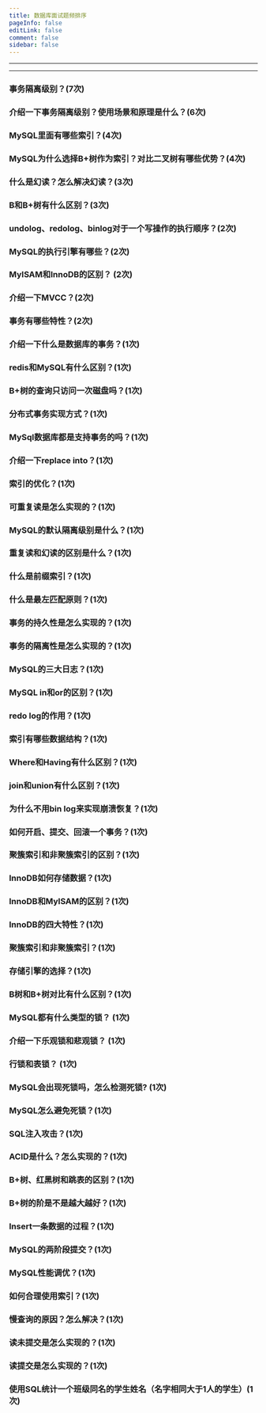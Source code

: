 ```yaml
---
title: 数据库面试题频排序
pageInfo: false
editLink: false
comment: false
sidebar: false
---
```


------

------

### 事务隔离级别？(7次)

### 介绍一下事务隔离级别？使用场景和原理是什么？(6次)

### MySQL里面有哪些索引？(4次)

### MySQL为什么选择B+树作为索引？对比二叉树有哪些优势？(4次)

### 什么是幻读？怎么解决幻读？(3次)

### B和B+树有什么区别？(3次)

### undolog、redolog、binlog对于一个写操作的执行顺序？(2次)

### MySQL的执行引擎有哪些？(2次)

### MyISAM和InnoDB的区别？ (2次)

### 介绍一下MVCC？(2次)

### 事务有哪些特性？(2次)

### 介绍一下什么是数据库的事务？(1次)

### redis和MySQL有什么区别？(1次)

### B+树的查询只访问一次磁盘吗？(1次)

### 分布式事务实现方式？(1次)

### MySql数据库都是支持事务的吗？(1次)

### 介绍一下replace into？(1次)

### 索引的优化？(1次)

### 可重复读是怎么实现的？(1次)

### MySQL的默认隔离级别是什么？(1次)

### 重复读和幻读的区别是什么？(1次)

### 什么是前缀索引？(1次)

### 什么是最左匹配原则？(1次)

### 事务的持久性是怎么实现的？(1次)

### 事务的隔离性是怎么实现的？(1次)


### MySQL的三大日志？(1次)

### MySQL in和or的区别？(1次)

### redo log的作用？(1次)

### 索引有哪些数据结构？(1次)

### Where和Having有什么区别？(1次)

### join和union有什么区别？(1次)

### 为什么不用bin log来实现崩溃恢复？(1次)


### 如何开启、提交、回滚一个事务？(1次)

### 聚簇索引和非聚簇索引的区别？(1次)

### InnoDB如何存储数据？(1次)

### InnoDB和MyISAM的区别？(1次)

### InnoDB的四大特性？(1次)

### 聚簇索引和非聚簇索引？(1次)

### 存储引擎的选择？(1次)

### B树和B+树对比有什么区别？(1次)

### MySQL都有什么类型的锁？ (1次)

### 介绍一下乐观锁和悲观锁？ (1次)

### 行锁和表锁？ (1次)

### MySQL会出现死锁吗，怎么检测死锁? (1次)

### MySQL怎么避免死锁？(1次)

### SQL注入攻击？(1次)


### ACID是什么？怎么实现的？(1次)

### B+树、红黑树和跳表的区别？(1次)

### B+树的阶是不是越大越好？(1次)

### Insert一条数据的过程？(1次)

### MySQL的两阶段提交？(1次)

### MySQL性能调优？(1次)

### 如何合理使用索引？(1次)

### 慢查询的原因？怎么解决？(1次)

### 读未提交是怎么实现的？(1次)

### 读提交是怎么实现的？(1次)

### 使用SQL统计一个班级同名的学生姓名（名字相同大于1人的学生）(1次)